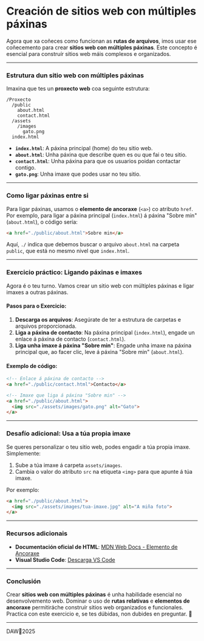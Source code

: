 # **Creación de sitios web con múltiples páxinas**

Agora que xa coñeces como funcionan as **rutas de arquivos**, imos usar ese coñecemento para crear **sitios web con múltiples páxinas**. Este concepto é esencial para construír sitios web máis complexos e organizados.

---

### **Estrutura dun sitio web con múltiples páxinas**

Imaxina que tes un **proxecto web** coa seguinte estrutura:

```
/Proxecto
  /public
    about.html
    contact.html
  /assets
    /images
      gato.png
  index.html
```

- **`index.html`**: A páxina principal (home) do teu sitio web.
- **`about.html`**: Unha páxina que describe quen es ou que fai o teu sitio.
- **`contact.html`**: Unha páxina para que os usuarios poidan contactar contigo.
- **`gato.png`**: Unha imaxe que podes usar no teu sitio.

---

### **Como ligar páxinas entre si**

Para ligar páxinas, usamos o **elemento de ancoraxe** (`<a>`) co atributo `href`. Por exemplo, para ligar a páxina principal (`index.html`) á páxina "Sobre min" (`about.html`), o código sería:

```html
<a href="./public/about.html">Sobre min</a>
```

Aquí, `./` indica que debemos buscar o arquivo `about.html` na carpeta `public`, que está no mesmo nivel que `index.html`.

---

### **Exercicio práctico: Ligando páxinas e imaxes**

Agora é o teu turno. Vamos crear un sitio web con múltiples páxinas e ligar imaxes a outras páxinas.

#### **Pasos para o Exercicio:**
1. **Descarga os arquivos**: Asegúrate de ter a estrutura de carpetas e arquivos proporcionada.
2. **Liga a páxina de contacto**: Na páxina principal (`index.html`), engade un enlace á páxina de contacto (`contact.html`).
3. **Liga unha imaxe á páxina "Sobre min"**: Engade unha imaxe na páxina principal que, ao facer clic, leve á páxina "Sobre min" (`about.html`).

#### **Exemplo de código:**
```html
<!-- Enlace á páxina de contacto -->
<a href="./public/contact.html">Contacto</a>

<!-- Imaxe que liga á páxina "Sobre min" -->
<a href="./public/about.html">
  <img src="./assets/images/gato.png" alt="Gato">
</a>
```

---

### **Desafío adicional: Usa a túa propia imaxe**

Se queres personalizar o teu sitio web, podes engadir a túa propia imaxe. Simplemente:
1. Sube a túa imaxe á carpeta `assets/images`.
2. Cambia o valor do atributo `src` na etiqueta `<img>` para que apunte á túa imaxe.

Por exemplo:
```html
<a href="./public/about.html">
  <img src="./assets/images/tua-imaxe.jpg" alt="A miña foto">
</a>
```

---

### **Recursos adicionais**

- **Documentación oficial de HTML**: [MDN Web Docs - Elemento de Ancoraxe](https://developer.mozilla.org/es/docs/Web/HTML/Element/a)
- **Visual Studio Code**: [Descarga VS Code](https://code.visualstudio.com/)

---

### **Conclusión**

Crear **sitios web con múltiples páxinas** é unha habilidade esencial no desenvolvemento web. Dominar o uso de **rutas relativas** e **elementos de ancoraxe** permitiráche construír sitios web organizados e funcionales. Practica con este exercicio e, se tes dúbidas, non dubides en preguntar. 🚀


---

DAW🧊2025